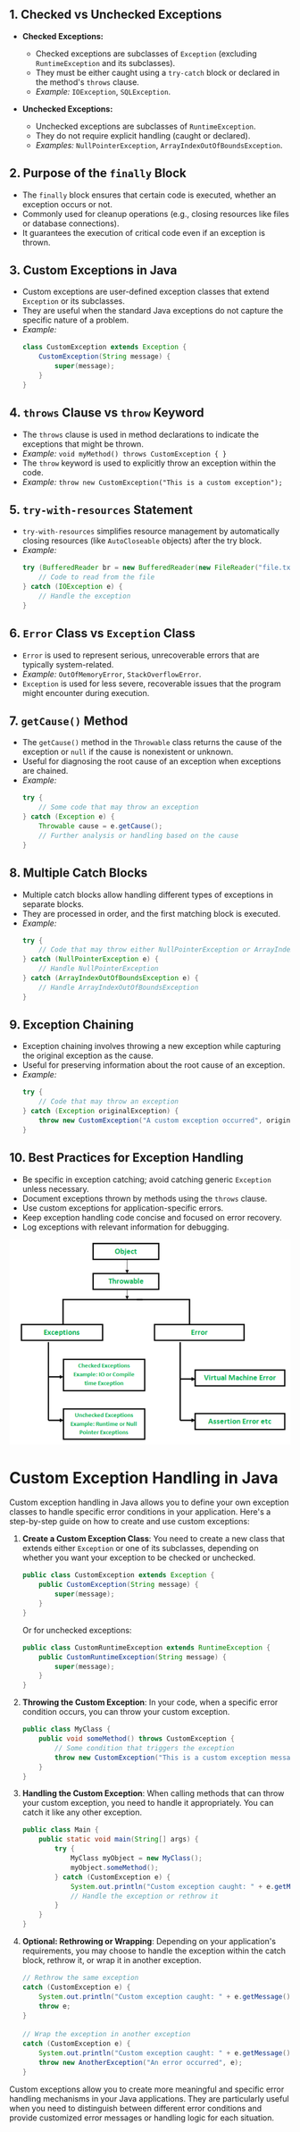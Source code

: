 
## 1. Checked vs Unchecked Exceptions
   - **Checked Exceptions:**
     - Checked exceptions are subclasses of `Exception` (excluding `RuntimeException` and its subclasses).
     - They must be either caught using a `try-catch` block or declared in the method's `throws` clause.
     - *Example:* `IOException`, `SQLException`.
   
   - **Unchecked Exceptions:**
     - Unchecked exceptions are subclasses of `RuntimeException`.
     - They do not require explicit handling (caught or declared).
     - *Examples:* `NullPointerException`, `ArrayIndexOutOfBoundsException`.

## 2. Purpose of the `finally` Block
   - The `finally` block ensures that certain code is executed, whether an exception occurs or not.
   - Commonly used for cleanup operations (e.g., closing resources like files or database connections).
   - It guarantees the execution of critical code even if an exception is thrown.

## 3. Custom Exceptions in Java
   - Custom exceptions are user-defined exception classes that extend `Exception` or its subclasses.
   - They are useful when the standard Java exceptions do not capture the specific nature of a problem.
   - *Example:*
     ```java
     class CustomException extends Exception {
         CustomException(String message) {
             super(message);
         }
     }
     ```

## 4. `throws` Clause vs `throw` Keyword
   - The `throws` clause is used in method declarations to indicate the exceptions that might be thrown.
   - *Example:* `void myMethod() throws CustomException { }`
   - The `throw` keyword is used to explicitly throw an exception within the code.
   - *Example:* `throw new CustomException("This is a custom exception");`

## 5. `try-with-resources` Statement
   - `try-with-resources` simplifies resource management by automatically closing resources (like `AutoCloseable` objects) after the try block.
   - *Example:*
     ```java
     try (BufferedReader br = new BufferedReader(new FileReader("file.txt"))) {
         // Code to read from the file
     } catch (IOException e) {
         // Handle the exception
     }
     ```

## 6. `Error` Class vs `Exception` Class
   - `Error` is used to represent serious, unrecoverable errors that are typically system-related.
   - *Example:* `OutOfMemoryError`, `StackOverflowError`.
   - `Exception` is used for less severe, recoverable issues that the program might encounter during execution.

## 7. `getCause()` Method
   - The `getCause()` method in the `Throwable` class returns the cause of the exception or `null` if the cause is nonexistent or unknown.
   - Useful for diagnosing the root cause of an exception when exceptions are chained.
   - *Example:*
     ```java
     try {
         // Some code that may throw an exception
     } catch (Exception e) {
         Throwable cause = e.getCause();
         // Further analysis or handling based on the cause
     }
     ```

## 8. Multiple Catch Blocks
   - Multiple catch blocks allow handling different types of exceptions in separate blocks.
   - They are processed in order, and the first matching block is executed.
   - *Example:*
     ```java
     try {
         // Code that may throw either NullPointerException or ArrayIndexOutOfBoundsException
     } catch (NullPointerException e) {
         // Handle NullPointerException
     } catch (ArrayIndexOutOfBoundsException e) {
         // Handle ArrayIndexOutOfBoundsException
     }
     ```

## 9. Exception Chaining
   - Exception chaining involves throwing a new exception while capturing the original exception as the cause.
   - Useful for preserving information about the root cause of an exception.
   - *Example:*
     ```java
     try {
         // Code that may throw an exception
     } catch (Exception originalException) {
         throw new CustomException("A custom exception occurred", originalException);
     }
     ```

## 10. Best Practices for Exception Handling
   - Be specific in exception catching; avoid catching generic `Exception` unless necessary.
   - Document exceptions thrown by methods using the `throws` clause.
   - Use custom exceptions for application-specific errors.
   - Keep exception handling code concise and focused on error recovery.
   - Log exceptions with relevant information for debugging.

![alt text](image.png)

# Custom Exception Handling in Java

Custom exception handling in Java allows you to define your own exception classes to handle specific error conditions in your application. Here's a step-by-step guide on how to create and use custom exceptions:

1. **Create a Custom Exception Class**: You need to create a new class that extends either `Exception` or one of its subclasses, depending on whether you want your exception to be checked or unchecked.

    ```java
    public class CustomException extends Exception {
        public CustomException(String message) {
            super(message);
        }
    }
    ```

    Or for unchecked exceptions:

    ```java
    public class CustomRuntimeException extends RuntimeException {
        public CustomRuntimeException(String message) {
            super(message);
        }
    }
    ```

2. **Throwing the Custom Exception**: In your code, when a specific error condition occurs, you can throw your custom exception.

    ```java
    public class MyClass {
        public void someMethod() throws CustomException {
            // Some condition that triggers the exception
            throw new CustomException("This is a custom exception message.");
        }
    }
    ```

3. **Handling the Custom Exception**: When calling methods that can throw your custom exception, you need to handle it appropriately. You can catch it like any other exception.

    ```java
    public class Main {
        public static void main(String[] args) {
            try {
                MyClass myObject = new MyClass();
                myObject.someMethod();
            } catch (CustomException e) {
                System.out.println("Custom exception caught: " + e.getMessage());
                // Handle the exception or rethrow it
            }
        }
    }
    ```

4. **Optional: Rethrowing or Wrapping**: Depending on your application's requirements, you may choose to handle the exception within the catch block, rethrow it, or wrap it in another exception.

    ```java
    // Rethrow the same exception
    catch (CustomException e) {
        System.out.println("Custom exception caught: " + e.getMessage());
        throw e;
    }

    // Wrap the exception in another exception
    catch (CustomException e) {
        System.out.println("Custom exception caught: " + e.getMessage());
        throw new AnotherException("An error occurred", e);
    }
    ```

Custom exceptions allow you to create more meaningful and specific error handling mechanisms in your Java applications. They are particularly useful when you need to distinguish between different error conditions and provide customized error messages or handling logic for each situation.
